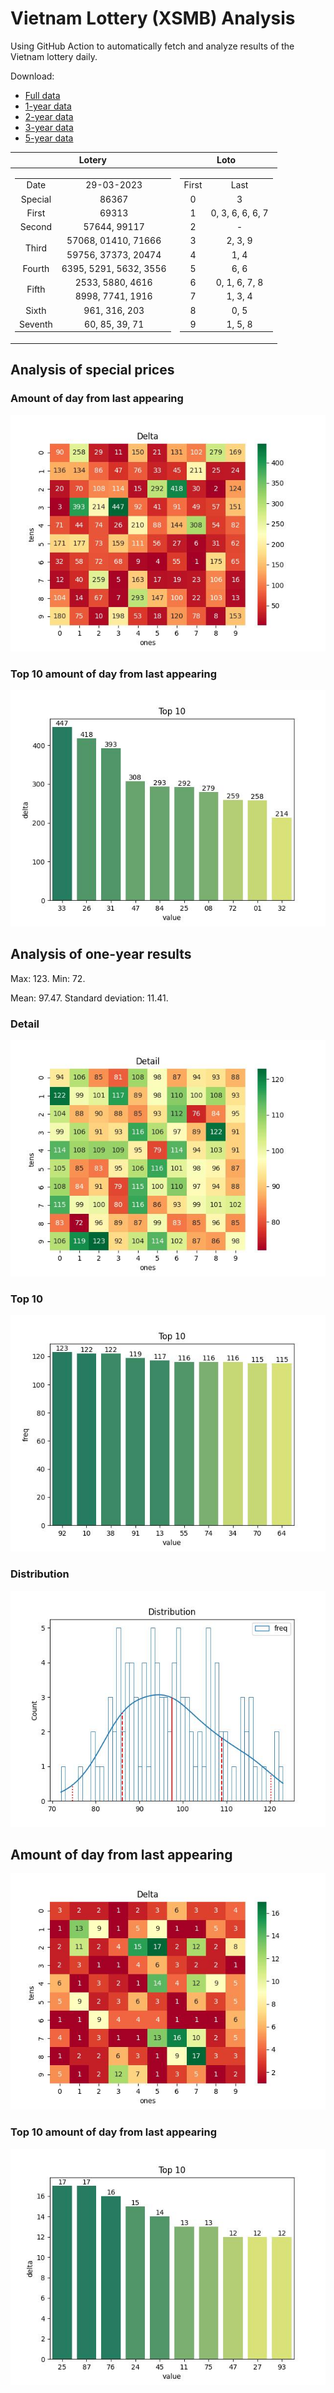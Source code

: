 # Vietnam Lottery (XSMB) Analysis

Using GitHub Action to automatically fetch and analyze results of the Vietnam lottery daily.

Download:

* [Full data](https://raw.githubusercontent.com/khiemdoan/vietnam-lottery-xsmb-analysis/main/results/xsmb.csv)
* [1-year data](https://raw.githubusercontent.com/khiemdoan/vietnam-lottery-xsmb-analysis/main/results/xsmb_1_year.csv)
* [2-year data](https://raw.githubusercontent.com/khiemdoan/vietnam-lottery-xsmb-analysis/main/results/xsmb_2_year.csv)
* [3-year data](https://raw.githubusercontent.com/khiemdoan/vietnam-lottery-xsmb-analysis/main/results/xsmb_3_year.csv)
* [5-year data](https://raw.githubusercontent.com/khiemdoan/vietnam-lottery-xsmb-analysis/main/results/xsmb_5_year.csv)

| Lotery      | Loto |
| :-----------: | :-----------: |
| <table><tr><td>Date</td><td>29-03-2023</td></tr><tr><td>Special</td><td>86367</td></tr><tr><td>First</td><td>69313</td></tr><tr><td>Second</td><td>57644, 99117</td></tr><tr><td rowspan="2">Third</td><td>57068, 01410, 71666</td></tr><tr><td>59756, 37373, 20474</td></tr><tr><td>Fourth</td><td>6395, 5291, 5632, 3556</td></tr><tr><td rowspan="2">Fifth</td><td>2533, 5880, 4616</td></tr><tr><td>8998, 7741, 1916</td></tr><tr><td>Sixth</td><td>961, 316, 203</td></tr><tr><td>Seventh</td><td>60, 85, 39, 71</td></tr></table> | <table><tr><td>First</td><td>Last</td></tr><tr><td>0</td><td>3</td></tr><tr><td>1</td><td>0, 3, 6, 6, 6, 7</td></tr><tr><td>2</td><td>-</td></tr><tr><td>3</td><td>2, 3, 9</td></tr><tr><td>4</td><td>1, 4</td></tr><tr><td>5</td><td>6, 6</td></tr><tr><td>6</td><td>0, 1, 6, 7, 8</td></tr><tr><td>7</td><td>1, 3, 4</td></tr><tr><td>8</td><td>0, 5</td></tr><tr><td>9</td><td>1, 5, 8</td></tr></table> |


<h2>Analysis of special prices</h2>

<h3>Amount of day from last appearing</h3>

![Delta](images/special_delta.jpg)

<h3>Top 10 amount of day from last appearing</h3>

![Delta top 10](images/special_delta_top_10.jpg)

<h2>Analysis of one-year results</h2>

Max: 123. Min: 72.

Mean: 97.47. Standard deviation: 11.41.

<h3>Detail</h3>

![Detail](images/heatmap.jpg)

<h3>Top 10</h3>

![Top 10](images/top-10.jpg)

<h3>Distribution</h3>

![Distribution](images/distribution.jpg)

<h2>Amount of day from last appearing</h2>

![Delta](images/delta.jpg)

<h3>Top 10 amount of day from last appearing</h3>

![Delta top 10](images/delta_top_10.jpg)